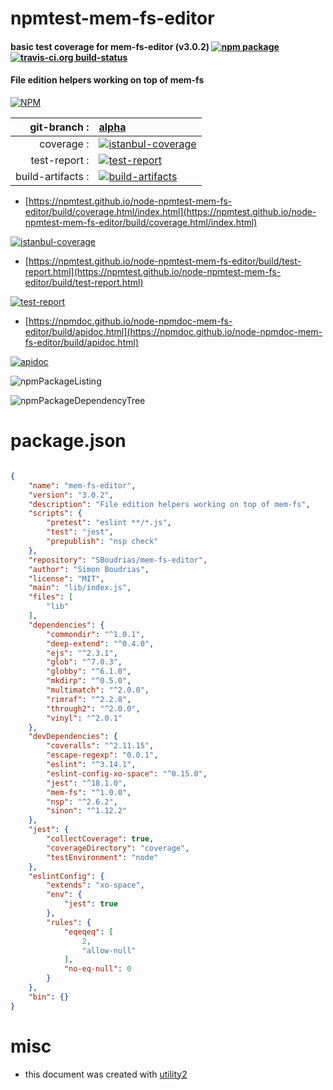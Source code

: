 # npmtest-mem-fs-editor

#### basic test coverage for  mem-fs-editor (v3.0.2)  [![npm package](https://img.shields.io/npm/v/npmtest-mem-fs-editor.svg?style=flat-square)](https://www.npmjs.org/package/npmtest-mem-fs-editor) [![travis-ci.org build-status](https://api.travis-ci.org/npmtest/node-npmtest-mem-fs-editor.svg)](https://travis-ci.org/npmtest/node-npmtest-mem-fs-editor)

#### File edition helpers working on top of mem-fs

[![NPM](https://nodei.co/npm/mem-fs-editor.png?downloads=true&downloadRank=true&stars=true)](https://www.npmjs.com/package/mem-fs-editor)

| git-branch : | [alpha](https://github.com/npmtest/node-npmtest-mem-fs-editor/tree/alpha)|
|--:|:--|
| coverage : | [![istanbul-coverage](https://npmtest.github.io/node-npmtest-mem-fs-editor/build/coverage.badge.svg)](https://npmtest.github.io/node-npmtest-mem-fs-editor/build/coverage.html/index.html)|
| test-report : | [![test-report](https://npmtest.github.io/node-npmtest-mem-fs-editor/build/test-report.badge.svg)](https://npmtest.github.io/node-npmtest-mem-fs-editor/build/test-report.html)|
| build-artifacts : | [![build-artifacts](https://npmtest.github.io/node-npmtest-mem-fs-editor/glyphicons_144_folder_open.png)](https://github.com/npmtest/node-npmtest-mem-fs-editor/tree/gh-pages/build)|

- [https://npmtest.github.io/node-npmtest-mem-fs-editor/build/coverage.html/index.html](https://npmtest.github.io/node-npmtest-mem-fs-editor/build/coverage.html/index.html)

[![istanbul-coverage](https://npmtest.github.io/node-npmtest-mem-fs-editor/build/screenCapture.buildCi.browser.%252Ftmp%252Fbuild%252Fcoverage.lib.html.png)](https://npmtest.github.io/node-npmtest-mem-fs-editor/build/coverage.html/index.html)

- [https://npmtest.github.io/node-npmtest-mem-fs-editor/build/test-report.html](https://npmtest.github.io/node-npmtest-mem-fs-editor/build/test-report.html)

[![test-report](https://npmtest.github.io/node-npmtest-mem-fs-editor/build/screenCapture.buildCi.browser.%252Ftmp%252Fbuild%252Ftest-report.html.png)](https://npmtest.github.io/node-npmtest-mem-fs-editor/build/test-report.html)

- [https://npmdoc.github.io/node-npmdoc-mem-fs-editor/build/apidoc.html](https://npmdoc.github.io/node-npmdoc-mem-fs-editor/build/apidoc.html)

[![apidoc](https://npmdoc.github.io/node-npmdoc-mem-fs-editor/build/screenCapture.buildCi.browser.%252Ftmp%252Fbuild%252Fapidoc.html.png)](https://npmdoc.github.io/node-npmdoc-mem-fs-editor/build/apidoc.html)

![npmPackageListing](https://npmtest.github.io/node-npmtest-mem-fs-editor/build/screenCapture.npmPackageListing.svg)

![npmPackageDependencyTree](https://npmtest.github.io/node-npmtest-mem-fs-editor/build/screenCapture.npmPackageDependencyTree.svg)



# package.json

```json

{
    "name": "mem-fs-editor",
    "version": "3.0.2",
    "description": "File edition helpers working on top of mem-fs",
    "scripts": {
        "pretest": "eslint **/*.js",
        "test": "jest",
        "prepublish": "nsp check"
    },
    "repository": "SBoudrias/mem-fs-editor",
    "author": "Simon Boudrias",
    "license": "MIT",
    "main": "lib/index.js",
    "files": [
        "lib"
    ],
    "dependencies": {
        "commondir": "^1.0.1",
        "deep-extend": "^0.4.0",
        "ejs": "^2.3.1",
        "glob": "^7.0.3",
        "globby": "^6.1.0",
        "mkdirp": "^0.5.0",
        "multimatch": "^2.0.0",
        "rimraf": "^2.2.8",
        "through2": "^2.0.0",
        "vinyl": "^2.0.1"
    },
    "devDependencies": {
        "coveralls": "^2.11.15",
        "escape-regexp": "0.0.1",
        "eslint": "^3.14.1",
        "eslint-config-xo-space": "^0.15.0",
        "jest": "^18.1.0",
        "mem-fs": "^1.0.0",
        "nsp": "^2.6.2",
        "sinon": "^1.12.2"
    },
    "jest": {
        "collectCoverage": true,
        "coverageDirectory": "coverage",
        "testEnvironment": "node"
    },
    "eslintConfig": {
        "extends": "xo-space",
        "env": {
            "jest": true
        },
        "rules": {
            "eqeqeq": [
                2,
                "allow-null"
            ],
            "no-eq-null": 0
        }
    },
    "bin": {}
}
```



# misc
- this document was created with [utility2](https://github.com/kaizhu256/node-utility2)
